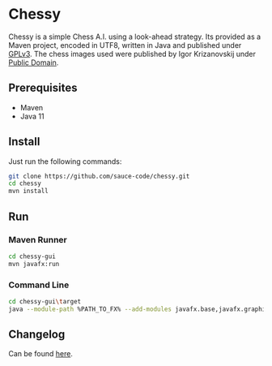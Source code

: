 # Chessy

Chessy is a simple Chess A.I. using a look-ahead strategy. Its provided as a Maven project, encoded in UTF8, written in Java and published under [GPLv3](http://www.gnu.de/documents/gpl.de.html). The chess images used were published by Igor Krizanovskij under [Public Domain](https://creativecommons.org/publicdomain/zero/1.0/).

## Prerequisites

- Maven
- Java 11

## Install

Just run the following commands:

```bash
git clone https://github.com/sauce-code/chessy.git
cd chessy
mvn install
```

## Run

### Maven Runner

```bash
cd chessy-gui
mvn javafx:run
```

### Command Line

```bash
cd chessy-gui\target
java --module-path %PATH_TO_FX% --add-modules javafx.base,javafx.graphics,javafx.controls -jar chessy-gui-1.0.0-SNAPSHOT-jar-with-dependencies.jar
```

## Changelog

Can be found [here](CHANGELOG.md).
